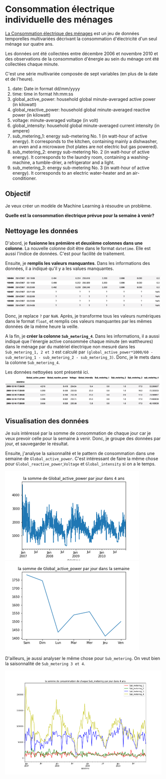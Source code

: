 # Consommation électrique individuelle des ménages

[La Consommation électrique des ménages](https://archive.ics.uci.edu/ml/datasets/Individual+household+electric+power+consumption) est un jeu de données temporelles multivariées décrivant la consommation d'électricité d'un seul ménage sur quatre ans.

Les données ont été collectées entre décembre 2006 et novembre 2010 et des observations de la consommation d'énergie au sein du ménage ont été collectées chaque minute.

C'est une série multivariée composée de sept variables (en plus de la date et de l'heure).

1. date: Date in format dd/mm/yyyy 
2. time: time in format hh:mm:ss 
3. global_active_power: household global minute-averaged active power (in kilowatt) 
4. global_reactive_power: household global minute-averaged reactive power (in kilowatt) 
5. voltage: minute-averaged voltage (in volt) 
6. global_intensity: household global minute-averaged current intensity (in ampere) 
7. sub_metering_1: energy sub-metering No. 1 (in watt-hour of active energy). It corresponds to the kitchen, containing mainly a dishwasher, an oven and a microwave (hot plates are not electric but gas powered). 
8. sub_metering_2: energy sub-metering No. 2 (in watt-hour of active energy). It corresponds to the laundry room, containing a washing-machine, a tumble-drier, a refrigerator and a light. 
9. sub_metering_3: energy sub-metering No. 3 (in watt-hour of active energy). It corresponds to an electric water-heater and an air-conditioner.

## Objectif

Je veux créer un modèle de Machine Learning à résoudre un problème.

**Quelle est la consommation électrique prévue pour la semaine à venir?** 

## Nettoyage les données

D'abord, je **fusionne les prémière et deuxième colonnes dans une colonne**. La nouvelle colonne doit être dans le format `datetime`. Elle est aussi l'indice de données. C'est pour facilité de traitement.

Ensuite, je **remplis les valeurs manquantes**. Dans les informations des données, il a indiqué qu'il y a les values manquantes.

<img src="./data/output/images/missing_value.png">

Donc, je replace `?` par `NaN`. Après, je transforme tous les valeurs numériques dans le format `float`, et remplis ces valeurs manquantes par les mêmes données de la même heure la veille.

A la fin, je **créer la colonne `Sub_metering_4`**. Dans les informations, il a aussi indiqué que l'énergie active consommée chaque minute (en wattheures) dans le ménage par du matériel électrique non mesuré dans les `Sub_metering_1, 2 et 3` est calculé par `(global_active_power*1000/60 - sub_metering_1 - sub_metering_2 - sub_metering_3)`. Donc, je le mets dans la colonne `Sub_metering_4`.

Les données nettoyées sont présenté ici.
<img src="./data/output/images/cleaned_data.png">

## Visualisation des données

Je suis intéressé par la somme de consommation de chaque jour car je veux prevoir celle pour la semaine à venir. Donc, je groupe des données par jour, et sauvegarder le résultat.

Ensuite, j'analyse la saisonnalité et le pattern de consommation dans une semaine de `Global_active_power`. C'est intéressant de faire la même chose pour `Global_reactive_power`,`Voltage` et `Global_intensity` si on a le temps.

<img src="./data/output/images/gap_days_all_years.png">
<img src="./data/output/images/gap_days_all_weeks.png">

D'ailleurs, je aussi analyser le même chose pour `Sub_metering`. On veut bien la saisonnalité de `Sub_metering 3 et 4`.

<img src='./data/output/images/sub_metering_days_all_years.png'>